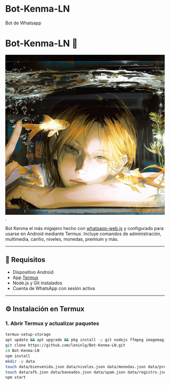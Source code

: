# Bot-Kenma-LN
Bot de Whatsapp
# Bot-Kenma-LN 🤖

![Avatar del Bot](img).

Bot Kenma el más migajero hecho con [whatsapp-web.js](https://github.com/pedroslopez/whatsapp-web.js) y configurado para usarse en Android mediante Termux. Incluye comandos de administración, multimedia, cariño, niveles, monedas, premium y más.

---

## 📱 Requisitos

- Dispositivo Android
- App [Termux](https://f-droid.org/packages/com.termux/)
- Node.js y Git instalados
- Cuenta de WhatsApp con sesión activa

---

## ⚙️ Instalación en Termux

### 1. Abrir Termux y actualizar paquetes

```bash
termux-setup-storage
apt update && apt upgrade && pkg install -y git nodejs ffmpeg imagemagick yarn
git clone https://github.com/leninlg/Bot-Kenma-LN.git
cd Bot-Kenma-LN
npm install
mkdir -p data
touch data/bienvenida.json data/niveles.json data/monedas.json data/premium.json
touch data/afk.json data/baneados.json data/spam.json data/registro.json
npm start
